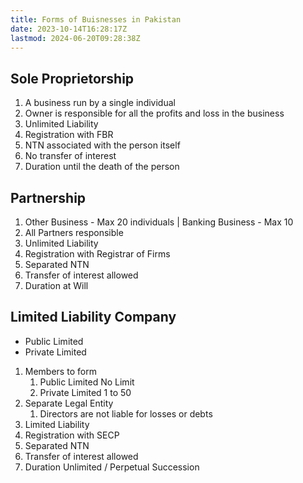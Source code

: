 ```yaml
---
title: Forms of Buisnesses in Pakistan
date: 2023-10-14T16:28:17Z
lastmod: 2024-06-20T09:28:38Z
---
```


## Sole Proprietorship

1. A business run by a single individual
2. Owner is responsible for all the profits and loss in the business
3. Unlimited Liability
4. Registration with FBR
5. NTN associated with the person itself
6. No transfer of interest
7. Duration until the death of the person

## Partnership

1. Other Business - Max 20 individuals | Banking Business - Max 10
2. All Partners responsible
3. Unlimited Liability
4. Registration with Registrar of Firms
5. Separated NTN
6. Transfer of interest allowed
7. Duration at Will

## Limited Liability Company

* Public Limited
* Private Limited

1. Members to form
   1. Public Limited No Limit
   2. Private Limited 1 to 50
2. Separate Legal Entity
   1. Directors are not liable for losses or debts
3. Limited Liability
4. Registration with SECP
5. Separated NTN
6. Transfer of interest allowed
7. Duration Unlimited / Perpetual Succession
